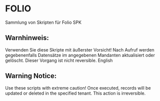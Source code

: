 # FOLIO
Sammlung von Skripten für Folio SPK

## Warnhinweis:

Verwenden Sie diese Skripte mit äußerster Vorsicht! Nach Aufruf werden gegebenenfalls Datensätze im angegebenen Mandanten aktualisiert oder gelöscht. Dieser Vorgang ist nicht reversible.
English

## Warning Notice:

Use these scripts with extreme caution! Once executed, records will be updated or deleted in the specified tenant. This action is irreversible.

